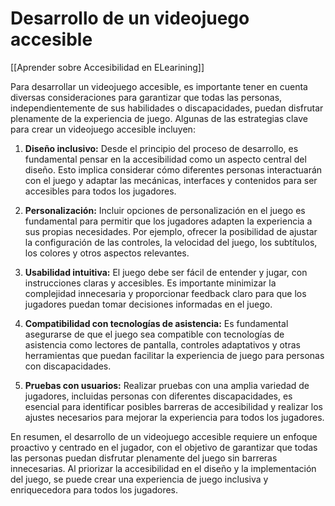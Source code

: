 # Desarrollo de un videojuego accesible

[[Aprender sobre Accesibilidad en ELearining]]

Para desarrollar un videojuego accesible, es importante tener en cuenta diversas consideraciones para garantizar que todas las personas, independientemente de sus habilidades o discapacidades, puedan disfrutar plenamente de la experiencia de juego. Algunas de las estrategias clave para crear un videojuego accesible incluyen:

1. **Diseño inclusivo:** Desde el principio del proceso de desarrollo, es fundamental pensar en la accesibilidad como un aspecto central del diseño. Esto implica considerar cómo diferentes personas interactuarán con el juego y adaptar las mecánicas, interfaces y contenidos para ser accesibles para todos los jugadores.

2. **Personalización:** Incluir opciones de personalización en el juego es fundamental para permitir que los jugadores adapten la experiencia a sus propias necesidades. Por ejemplo, ofrecer la posibilidad de ajustar la configuración de las controles, la velocidad del juego, los subtítulos, los colores y otros aspectos relevantes.

3. **Usabilidad intuitiva:** El juego debe ser fácil de entender y jugar, con instrucciones claras y accesibles. Es importante minimizar la complejidad innecesaria y proporcionar feedback claro para que los jugadores puedan tomar decisiones informadas en el juego.

4. **Compatibilidad con tecnologías de asistencia:** Es fundamental asegurarse de que el juego sea compatible con tecnologías de asistencia como lectores de pantalla, controles adaptativos y otras herramientas que puedan facilitar la experiencia de juego para personas con discapacidades.

5. **Pruebas con usuarios:** Realizar pruebas con una amplia variedad de jugadores, incluidas personas con diferentes discapacidades, es esencial para identificar posibles barreras de accesibilidad y realizar los ajustes necesarios para mejorar la experiencia para todos los jugadores.

En resumen, el desarrollo de un videojuego accesible requiere un enfoque proactivo y centrado en el jugador, con el objetivo de garantizar que todas las personas puedan disfrutar plenamente del juego sin barreras innecesarias. Al priorizar la accesibilidad en el diseño y la implementación del juego, se puede crear una experiencia de juego inclusiva y enriquecedora para todos los jugadores.
